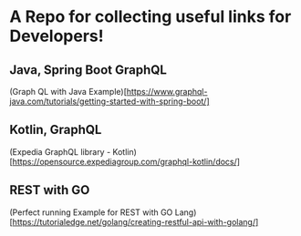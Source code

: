 # A Repo for collecting useful links for Developers!


## Java, Spring Boot GraphQL

(Graph QL with Java Example)[https://www.graphql-java.com/tutorials/getting-started-with-spring-boot/]


## Kotlin, GraphQL
(Expedia GraphQL library - Kotlin)[https://opensource.expediagroup.com/graphql-kotlin/docs/]


## REST with GO
(Perfect running Example for REST with GO Lang)[https://tutorialedge.net/golang/creating-restful-api-with-golang/]
